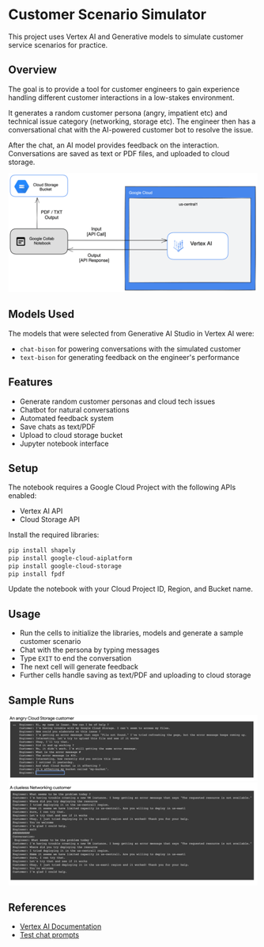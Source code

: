 # Customer Scenario Simulator

This project uses Vertex AI and Generative models to simulate customer service scenarios for practice.

## Overview

The goal is to provide a tool for customer engineers to gain experience handling different customer interactions in a low-stakes environment.

It generates a random customer persona (angry, impatient etc) and technical issue category (networking, storage etc). The engineer then has a conversational chat with the AI-powered customer bot to resolve the issue.

After the chat, an AI model provides feedback on the interaction. Conversations are saved as text or PDF files, and uploaded to cloud storage.

![Architecture](Architecture.png)

## Models Used

The models that were selected from Generative AI Studio in Vertex AI were:

* `chat-bison` for powering conversations with the simulated customer
* `text-bison` for generating feedback on the engineer's performance

## Features
* Generate random customer personas and cloud tech issues
* Chatbot for natural conversations
* Automated feedback system
* Save chats as text/PDF
* Upload to cloud storage bucket
* Jupyter notebook interface

## Setup
The notebook requires a Google Cloud Project with the following APIs enabled:

* Vertex AI API
* Cloud Storage API
  
Install the required libraries:

```
pip install shapely
pip install google-cloud-aiplatform
pip install google-cloud-storage
pip install fpdf
```

Update the notebook with your Cloud Project ID, Region, and Bucket name.

## Usage
* Run the cells to initialize the libraries, models and generate a sample customer scenario
* Chat with the persona by typing messages
* Type `EXIT` to end the conversation
* The next cell will generate feedback
* Further cells handle saving as text/PDF and uploading to cloud storage

## Sample Runs
![Run #1](run_one.png)
![Run #2](run_two.png)

## References
* [Vertex AI Documentation](https://cloud.google.com/vertex-ai/docs)
* [Test chat prompts](https://cloud.google.com/vertex-ai/docs/generative-ai/chat/test-chat-prompts)

